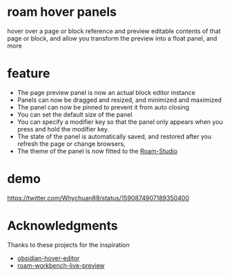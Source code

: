 # roam hover panels

hover over a page or block reference and preview editable contents of that page or block, and allow you transform the preview into a float panel, and more


# feature

- The page preview panel is now an actual block editor instance
- Panels can now be dragged and resized, and minimized and maximized
- The panel can now be pinned to prevent it from auto closing
- You can set the default size of the panel
- You can specify a modifier key so that the panel only appears when you press and hold the modifier key.
- The state of the panel is automatically saved, and restored after you refresh the page or change browsers, 
- The theme of the panel is now fitted to the  [Roam-Studio](https://github.com/rcvd/RoamStudio)


# demo

https://twitter.com/Whychuan89/status/1590874907189350400

# Acknowledgments

Thanks to these projects for the inspiration

- [obsidian-hover-editor](https://github.com/nothingislost/obsidian-hover-editor)
- [roam-workbench-live-preview](https://roamjs.com/extensions/workbench/live_preview)



